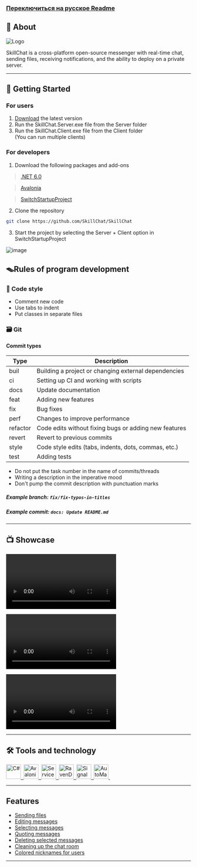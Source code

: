 ### [Переключиться на русское Readme](README.md)
## 📖 About  

![Logo](https://user-images.githubusercontent.com/61462657/171970177-ef4aa4e0-33ae-4a27-a791-c5adb68f53e5.svg)

SkillChat is a cross-platform open-source messenger with real-time chat, sending files, receiving notifications, and the ability to deploy on a private server.

---
## 🚀 Getting Started
### For users
1. [Download](https://github.com/SkillChat/SkillChat/releases/download/v0.2.0/SkillChat.Release.zip) the latest version  
2. Run the SkillChat.Server.exe file from the Server folder  
3. Run the SkillChat.Client.exe file from the Client folder  
(You can run multiple clients)
### For developers
1. Download the following packages and add-ons
> [.NET 6.0](https://dotnet.microsoft.com/en-us/download/dotnet/6.0)

> [Avalonia](https://marketplace.visualstudio.com/items?itemName=AvaloniaTeam.AvaloniaforVisualStudio)

> [SwitchStartupProject](https://marketplace.visualstudio.com/items?itemName=vs-publisher-141975.SwitchStartupProjectForVS2019)

2. Clone the repository
```sh
git clone https://github.com/SkillChat/SkillChat
```
3. Start the project by selecting the Server + Client option in SwitchStartupProject

![image](https://user-images.githubusercontent.com/61462657/172032136-95d55f65-8451-4fce-b46c-ea0da859006f.png )

## 🪤Rules of program development
### 🧹 Code style
- Comment new code
- Use tabs to indent
- Put classes in separate files

### 🗃 Git
#### Commit types

| Type     | Description                                          |
| -------- | -----------------------------------------------------|
| buil     | Building a project or changing external dependencies |
| ci       | Setting up CI and working with scripts               |
| docs     | Update documentation                                 |
| feat     | Adding new features                                  |
| fix      | Bug fixes                                            |
| perf     | Changes to improve performance                       |
| refactor | Code edits without fixing bugs or adding new features|
| revert   | Revert to previous commits                           |
| style    | Code style edits (tabs, indents, dots, commas, etc.) |
| test     | Adding tests                                         |

- Do not put the task number in the name of commits/threads
- Writing a description in the imperative mood
- Don't pump the commit description with punctuation marks  
##### Example branch: ` fix/fix-typos-in-titles `
##### Example commit: ` docs: Update README.md `

---
## 📺 Showcase

<video src="https://user-images.githubusercontent.com/61462657/172044241-fa4d2d4b-a5cb-4d15-b46c-85a11fb16c96.mp4" ></video>

<video src="https://user-images.githubusercontent.com/61462657/172043463-dc75a8e2-df2a-45f4-b866-fe70389f05dd.mp4" ></video>

<video src="https://user-images.githubusercontent.com/61462657/172043473-2e6c4ff4-455d-4ecc-a2c6-3ff61cc7f70c.mp4" ></video>

---
## 🛠️ Tools and technology
<div>
    <a href="https://docs.microsoft.com/ru-ru/dotnet/" target="_blank">
      <img src="https://user-images.githubusercontent.com/61462657/171970442-3c60c757-6df1-4d2f-8d20-200e1f2d4448.svg"  title="C#" alt="С#" width="40" height="40"/>&nbsp;
    </a>
    <a href="https://avaloniaui.net/" target="_blank">
  <img src="https://user-images.githubusercontent.com/61462657/171970443-06d06ff4-6830-49e7-8d64-df37a3f47205.svg" title="AvaloniaUi" alt="AvaloniaUi" width="40" height="40"/>&nbsp;
    </a>
      <a href="https://servicestack.net/" target="_blank">
  <img src="https://user-images.githubusercontent.com/61462657/171977777-19c0bffc-48ae-4731-a437-850fccab2bd0.png" title="ServiceStack" alt="ServiceStack" width="40" height="40"/>&nbsp;
    </a>
      <a href="https://ravendb.net/" target="_blank">
  <img src="https://user-images.githubusercontent.com/61462657/171979984-bbd27329-e2ee-4883-94b2-695f1935762a.png" title="RavenDB" alt="RavenDB" width="40" height="40"/>&nbsp;
    </a>
      <a href="https://github.com/SignalR/SignalR" target="_blank">
 <img src="https://user-images.githubusercontent.com/61462657/171978461-101570ee-f828-478d-b132-cb5601a9c0a9.png" title="SignalR" alt="SignalR" width="40" height="40"/>&nbsp;   
    </a>
      <a href="https://automapper.org/" target="_blank">
  <img src="https://user-images.githubusercontent.com/61462657/171980547-0b97aec8-7e04-49e1-b6b5-8905651249b3.png" title="AutoMapper" alt="AutoMapper" width="40" height="40"/>&nbsp;
    </a>
</div>

---
 ## Features
 + [Sending files](https://github.com/SkillChat/SkillChat/pull/46)  
 + [Editing messages](https://github.com/SkillChat/SkillChat/pull/61)  
 + [Selecting messages](https://github.com/SkillChat/SkillChat/pull/89)  
 + [Quoting messages](https://github.com/SkillChat/SkillChat/pull/83)  
 + [Deleting selected messages](https://github.com/SkillChat/SkillChat/pull/95)  
 + [Cleaning up the chat room](https://github.com/SkillChat/SkillChat/pull/95)  
 + [Colored nicknames for users](https://github.com/SkillChat/SkillChat/pull/108)  

---
